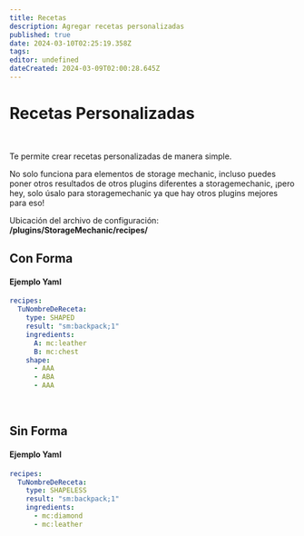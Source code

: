 ```yaml
---
title: Recetas
description: Agregar recetas personalizadas
published: true
date: 2024-03-10T02:25:19.358Z
tags: 
editor: undefined
dateCreated: 2024-03-09T02:00:28.645Z
---
```


# Recetas Personalizadas
<br>

Te permite crear recetas personalizadas de manera simple.

No solo funciona para elementos de storage mechanic, incluso puedes poner otros resultados de otros plugins diferentes a storagemechanic, ¡pero hey, solo úsalo para storagemechanic ya que hay otros plugins mejores para eso!

Ubicación del archivo de configuración: **/plugins/StorageMechanic/recipes/**

## Con Forma

#### Ejemplo Yaml

```yml
recipes:
  TuNombreDeReceta:
    type: SHAPED
    result: "sm:backpack;1"
    ingredients:
      A: mc:leather
      B: mc:chest
    shape:
      - AAA
      - ABA
      - AAA
```

<br>

## Sin Forma
#### Ejemplo Yaml

```yml
recipes:
  TuNombreDeReceta:
    type: SHAPELESS
    result: "sm:backpack;1"
    ingredients:
      - mc:diamond
      - mc:leather
```